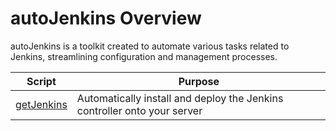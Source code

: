 # autoJenkins Overview

autoJenkins is a toolkit created to automate various tasks related to Jenkins, streamlining configuration and management processes.

| Script | Purpose | 
| --- | --- |
| [getJenkins](https://github.com/JonmarCorpuz/autoJenkins/blob/main/getJenkins.py) | Automatically install and deploy the Jenkins controller onto your server |
